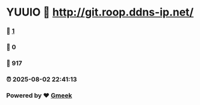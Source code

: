 # YUUIO :link: http://git.roop.ddns-ip.net/
### :page_facing_up: [1](https://YUUIO899.github.io/YUUIO.githb.io/tag.html) 
### :speech_balloon: 0 
### :hibiscus: 917 
### :alarm_clock: 2025-08-02 22:41:13 
### Powered by :heart: [Gmeek](https://github.com/Meekdai/Gmeek)
